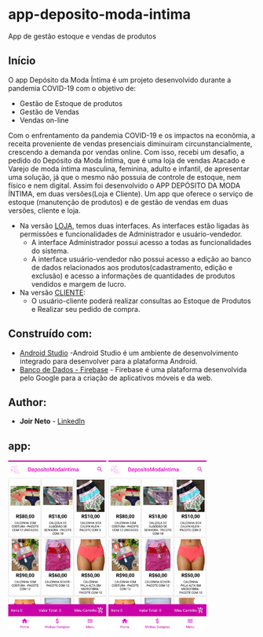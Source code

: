 # app-deposito-moda-intima

App de gestão estoque e vendas de produtos
 
## Início

  O app Depósito da Moda Íntima é um projeto desenvolvido durante a pandemia COVID-19 com o objetivo de:
  * Gestão de Estoque de produtos
  * Gestão de Vendas
  * Vendas on-line
  
  Com o enfrentamento da pandemia COVID-19 e os impactos na econômia, a receita proveniente de vendas presenciais diminuiram circunstancialmente, crescendo a demanda por vendas online. Com isso, recebi um desafio, a pedido do Depósito da Moda Íntima, que é uma loja de vendas Atacado e Varejo de moda íntima masculina, feminina, adulto e infantil, de apresentar uma solução, já que o mesmo não possuia de controle de estoque, nem físico e nem digital.
  Assim foi desenvolvido o APP DEPÓSITO DA MODA ÍNTIMA, em duas versões(Loja e Cliente). Um app que oferece o serviço de estoque (manutenção de produtos) e de gestão de vendas em duas versões, cliente e loja.
  * Na versão [LOJA](https://github.com/joirneto/app-deposito-moda-intima/blob/main/apk/app-versao-loja.apk), temos duas interfaces. As interfaces estão ligadas às permissões e funcionalidades de Administrador e usuário-vendedor.
    * A interface Administrador possui acesso a todas as funcionalidades do sistema.
    * A interface usuário-vendedor não possui acesso a edição ao banco de dados relacionados aos produtos(cadastramento, edição e exclusão) e acesso a informações de quantidades de produtos vendidos e margem de lucro.
   * Na versão [CLIENTE](https://github.com/joirneto/app-deposito-moda-intima/blob/main/apk/app-versao-cliente.apk): 
     * O usuário-cliente poderá realizar consultas ao Estoque de Produtos e Realizar seu pedido de compra.

## Construído com:

* [Android Studio](https://developer.android.com/studio?hl=pt&gclid=CjwKCAjwoZWHBhBgEiwAiMN66frskw2aynCHcNGQyG02vChZz3gwI_L7pCeJoGYBH41jhkwGb3jaUBoCYusQAvD_BwE&gclsrc=aw.ds) -Android Studio é um ambiente de desenvolvimento integrado para desenvolver para a plataforma Android.
* [Banco de Dados - Firebase](https://firebase.google.com/) - Firebase é uma plataforma desenvolvida pelo Google para a criação de aplicativos móveis e da web.

## Author:

* **Joir Neto** - [LinkedIn](https://www.linkedin.com/in/joir-neto/)

## app:

<img src="https://github.com/joirneto/app-deposito-moda-intima/blob/main/Imagens%20descritivas%20do%20app/01telainicial.jpg" width="200" title="hover text">
<img src="https://github.com/joirneto/app-deposito-moda-intima/blob/main/Imagens%20descritivas%20do%20app/01telainicial.jpg" width="200" title="hover text">
